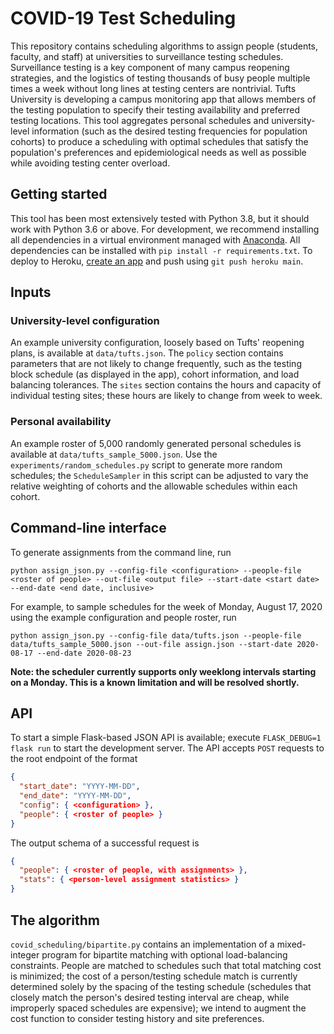 # COVID-19 Test Scheduling

This repository contains scheduling algorithms to assign people (students, faculty, and staff) at universities to surveillance testing schedules. Surveillance testing is a key component of many campus reopening strategies, and the logistics of testing thousands of busy people multiple times a week without long lines at testing centers are nontrivial. Tufts University is developing a campus monitoring app that allows members of the testing population to specify their testing availability and preferred testing locations. This tool aggregates personal schedules and university-level information (such as the desired testing frequencies for population cohorts) to produce a scheduling with optimal schedules that satisfy the population's preferences and epidemiological needs as well as possible while avoiding testing center overload.

## Getting started
This tool has been most extensively tested with Python 3.8, but it should work with Python 3.6 or above. For development, we recommend installing all dependencies in a virtual environment managed with [Anaconda](https://www.anaconda.com/). All dependencies can be installed with `pip install -r requirements.txt`. To deploy to Heroku, [create an app](https://devcenter.heroku.com/articles/creating-apps) and push using `git push heroku main`.

## Inputs
### University-level configuration
An example university configuration, loosely based on Tufts' reopening plans, is available at `data/tufts.json`. The `policy` section contains parameters that are not likely to change frequently, such as the testing block schedule (as displayed in the app), cohort information, and load balancing tolerances. The `sites` section contains the hours and capacity of individual testing sites; these hours are likely to change from week to week.

### Personal availability
An example roster of 5,000 randomly generated personal schedules is available at `data/tufts_sample_5000.json`. Use the `experiments/random_schedules.py` script to generate more random schedules; the `ScheduleSampler` in this script can be adjusted to vary the relative weighting of cohorts and the allowable schedules within each cohort.

## Command-line interface
To generate assignments from the command line, run

```
python assign_json.py --config-file <configuration> --people-file <roster of people> --out-file <output file> --start-date <start date> --end-date <end date, inclusive>
```

For example, to sample schedules for the week of Monday, August 17, 2020 using the example configuration and people roster, run
```
python assign_json.py --config-file data/tufts.json --people-file data/tufts_sample_5000.json --out-file assign.json --start-date 2020-08-17 --end-date 2020-08-23
```

**Note: the scheduler currently supports only weeklong intervals starting on a Monday. This is a known limitation and will be resolved shortly.**

## API
To start a simple Flask-based JSON API is available; execute `FLASK_DEBUG=1 flask run` to start the development server. The API accepts `POST` requests to the root endpoint of the format
```json
{
  "start_date": "YYYY-MM-DD",
  "end_date": "YYYY-MM-DD",
  "config": { <configuration> },
  "people": { <roster of people> }
}
```

The output schema of a successful request is
```json
{
  "people": { <roster of people, with assignments> },
  "stats": { <person-level assignment statistics> }
}
```

## The algorithm
`covid_scheduling/bipartite.py` contains an implementation of a mixed-integer program for bipartite matching with optional load-balancing constraints. People are matched to schedules such that total matching cost is minimized; the cost of a person/testing schedule match is currently determined solely by the spacing of the testing schedule (schedules that closely match the person's desired testing interval are cheap, while improperly spaced schedules are expensive); we intend to augment the cost function to consider testing history and site preferences.
